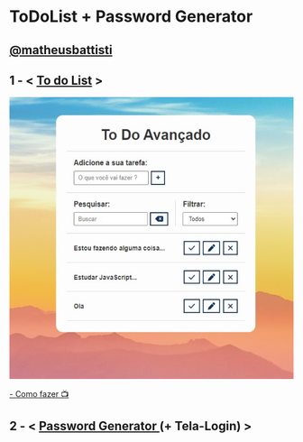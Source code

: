 <h1>ToDoList + Password Generator</h1>
<h2> <a href="https://github.com/matheusbattisti">@matheusbattisti</a> </h2>
<h2> 1 - < <a href="https://github.com/carlos09v/ToDoList-Password_Generator/tree/main/ToDoList">To do List</a> > </h2>
<img height='500' src="https://github.com/carlos09v/ToDoList-Password_Generator/blob/main/ToDoList/toDo.jpg?raw=true" alt="ToDoList'">
<p><a href="https://www.youtube.com/watch?v=HSssE1PRQcA&ab_channel=MatheusBattisti-HoradeCodar" target="_blank"> - Como fazer 📺</a></p>
<h2> 2 - < <a href="https://github.com/carlos09v/ToDoList-Password_Generator/tree/main/ToDoList">Password Generator </a> (+ Tela-Login) ></h2>
